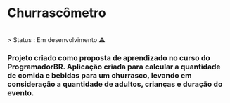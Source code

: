 <h1> Churrascômetro </h1>
<br>
> Status : Em desenvolvimento ⚠️

### Projeto criado como proposta de aprendizado no curso do ProgramadorBR. Aplicação criada para calcular a quantidade de comida e bebidas para um churrasco, levando em consideração a quantidade de adultos, crianças e duração do evento.


